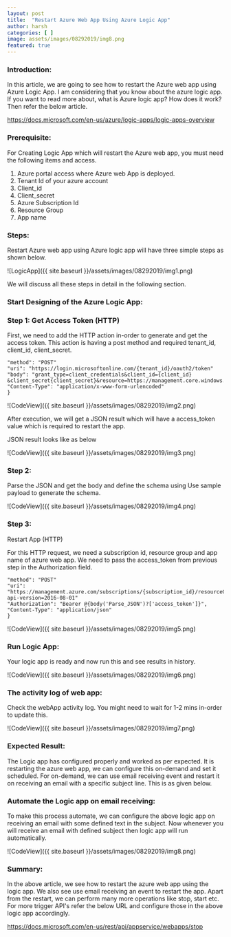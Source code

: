 ```yaml
---
layout: post
title:  "Restart Azure Web App Using Azure Logic App"
author: harsh
categories: [ ]
image: assets/images/08292019/img8.png
featured: true
---
```


### Introduction: 
In this article, we are going to see how to restart the Azure web app using Azure Logic App. I am considering that you know about the azure logic app. If you want to read more about, what is Azure logic app? How does it work? Then refer the below article. 

https://docs.microsoft.com/en-us/azure/logic-apps/logic-apps-overview

### Prerequisite:
For Creating Logic App which will restart the Azure web app, you must need the following items and access. 
1.	Azure portal access where Azure web App is deployed. 
2.	Tenant Id of your azure account 
3.	Client_id 
4.	Client_secret 
5.	Azure Subscription Id
6.	Resource Group 
7.	App name 

### Steps: 
Restart Azure web app using Azure logic app will have three simple steps as shown below. 

![LogicApp]({{ site.baseurl }}/assets/images/08292019/img1.png)

We will discuss all these steps in detail in the following section. 

### Start Designing of the Azure Logic App: 
### Step 1: Get Access Token (HTTP)
First, we need to add the HTTP action in-order to generate and get the access token. This action is having a post method and required tenant_id, client_id, client_secret. 
```
"method": "POST"
"uri": "https://login.microsoftonline.com/{tenant_id}/oauth2/token"
"body": "grant_type=client_credentials&client_id={client_id} &client_secret{client_secret}&resource=https://management.core.windows.net/"
"Content-Type": "application/x-www-form-urlencoded"
}
```
![CodeView]({{ site.baseurl }}/assets/images/08292019/img2.png)

After execution, we will get a JSON result which will have a access_token value which is required to restart the app.

JSON result looks like as below 

![CodeView]({{ site.baseurl }}/assets/images/08292019/img3.png)

### Step 2: 
Parse the JSON and get the body and define the schema using Use sample payload to generate the schema. 

![CodeView]({{ site.baseurl }}/assets/images/08292019/img4.png)

### Step 3: 
Restart App (HTTP)

For this HTTP request, we need a subscription id, resource group and app name of azure web app. We need to pass the access_token from previous step in the Authorization field. 

```
"method": "POST"
"uri": "https://management.azure.com/subscriptions/{subscription_id}/resourceGroups/{resource_group}/providers/Microsoft.Web/sites/{webApp_name}/restart?api-version=2016-08-01"
"Authorization": "Bearer @{body('Parse_JSON')?['access_token']}",
"Content-Type": "application/json"
}
```

![CodeView]({{ site.baseurl }}/assets/images/08292019/img5.png)

### Run Logic App:
Your logic app is ready and now run this and see results in history.

![CodeView]({{ site.baseurl }}/assets/images/08292019/img6.png)

### The activity log of web app: 
Check the webApp activity log. You might need to wait for 1-2 mins in-order to update this. 

![CodeView]({{ site.baseurl }}/assets/images/08292019/img7.png)

### Expected Result: 
The Logic app has configured properly and worked as per expected. It is restarting the azure web app, we can configure this on-demand and set it scheduled. For on-demand, we can use email receiving event and restart it on receiving an email with a specific subject line. This is as given below.  

### Automate the Logic app on email receiving: 
To make this process automate, we can configure the above logic app on receiving an email with some defined text in the subject. Now whenever you will receive an email with defined subject then logic app will run automatically. 

![CodeView]({{ site.baseurl }}/assets/images/08292019/img8.png)

### Summary: 
In the above article, we see how to restart the azure web app using the logic app. We also see use email receiving an event to restart the app. Apart from the restart, we can perform many more operations like stop, start etc. For more trigger API's refer the below URL and configure those in the above logic app accordingly.  

https://docs.microsoft.com/en-us/rest/api/appservice/webapps/stop

